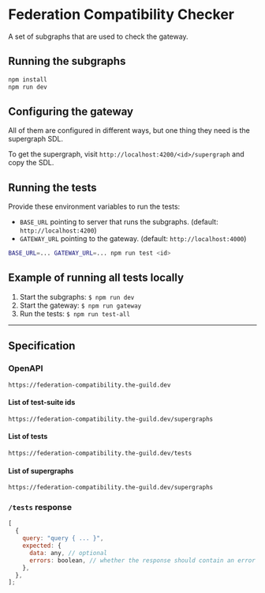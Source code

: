 # Federation Compatibility Checker

A set of subgraphs that are used to check the gateway.

## Running the subgraphs

```bash
npm install
npm run dev
```

## Configuring the gateway

All of them are configured in different ways, but one thing they need is the supergraph SDL.

To get the supergraph, visit `http://localhost:4200/<id>/supergraph` and copy the SDL.

## Running the tests

Provide these environment variables to run the tests:

- `BASE_URL` pointing to server that runs the subgraphs. (default: `http://localhost:4200`)
- `GATEWAY_URL` pointing to the gateway. (default: `http://localhost:4000`)

```bash
BASE_URL=... GATEWAY_URL=... npm run test <id>
```

## Example of running all tests locally

1. Start the subgraphs: `$ npm run dev`
2. Start the gateway: `$ npm run gateway`
3. Run the tests: `$ npm run test-all`

---

## Specification

### OpenAPI

```
https://federation-compatibility.the-guild.dev
```

#### List of test-suite ids

```
https://federation-compatibility.the-guild.dev/supergraphs
```

#### List of tests

```
https://federation-compatibility.the-guild.dev/tests
```

#### List of supergraphs

```
https://federation-compatibility.the-guild.dev/supergraphs
```

### `/tests` response

```js
[
  {
    query: "query { ... }",
    expected: {
      data: any, // optional
      errors: boolean, // whether the response should contain an error (default: false, optional)
    },
  },
];
```
